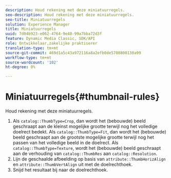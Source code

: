 ```yaml
---
description: Houd rekening met deze miniatuurregels.
seo-description: Houd rekening met deze miniatuurregels.
seo-title: Miniatuurregels
solution: Experience Manager
title: Miniatuurregels
uuid: 7d04b923-e062-4764-9e48-99a7bba72d3f
feature: Dynamic Media Classic, SDK/API
role: Ontwikkelaar,zakelijke praktiserer
translation-type: tm+mt
source-git-commit: 469d1a5c43a972116a8a2efb0de5708800130a99
workflow-type: tm+mt
source-wordcount: '102'
ht-degree: 0%

---
```



# Miniatuurregels{#thumbnail-rules}

Houd rekening met deze miniatuurregels.

1. Als `catalog::ThumbType=Crop`, dan wordt het (bebouwde) beeld geschraapt aan de kleinst mogelijke grootte terwijl nog het volledige doelrect bedekt. Als `catalog::ThumbType=Fit`, dan wordt het (bebouwde) beeld geschraapt aan de grootste mogelijke grootte terwijl nog het passen van het volledige beeld in de doelrect. Als `catalog::ThumbType=Texture`, wordt het (bebouwde) beeld geschraapt aan de verhouding van `catalog::ThumbRes` aan `catalog::Resolution`.
1. Lijn de geschaalde afbeelding op basis van `attribute::ThumbHorizAlign` en `attribute::ThumbVertAlign` uit met de doelrechthoek.
1. Snijd het resultaat bij naar de doelrechthoek.

